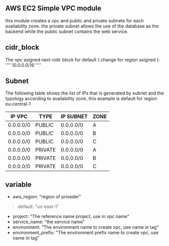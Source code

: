 AWS EC2 Simple VPC module
---
this module creates a vpc and public and private subnets for each availability zone. the private subnet allows the use of the database as the backend while the public subnet contains the web service.

## cidr_block
The vpc asigned next cidir block for default ( change for region asigned ):
''''
10.0.0.0/16
''''

## Subnet
The following table shows the list of IPs that is generated by subnet and the typology according to availability zone, this example is default for region eu-central-1

IP VPC          | TYPE          | IP SUBNET     | ZONE          |
--------------- | ------------- | ------------- | ------------- |
0.0.0.0/0       | PUBLIC        |  0.0.0.0/0    | A             |
0.0.0.0/0       | PUBLIC        |  0.0.0.0/0    | B             |
0.0.0.0/0       | PUBLIC        |  0.0.0.0/0    | C             |
0.0.0.0/0       | PRIVATE       |  0.0.0.0/0    | A             |
0.0.0.0/0       | PRIVATE       |  0.0.0.0/0    | B             |
0.0.0.0/0       | PRIVATE       |  0.0.0.0/0    | C             |


## variable

* aws_region:           "region of priveder"
>default: "us-east-1"
* project:              "The reference name project, use in vpc name"
* service_name:         "the service name"
* environment:          "The environment name to create vpc, use name in tag"
* environment_prefix:   "The environment prefix name to create vpc, use name in tag"




